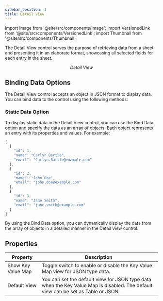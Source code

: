 ```yaml
---
sidebar_position: 1
title: Detail View
---
```


import Image from '@site/src/components/Image';
import VersionedLink from '@site/src/components/VersionedLink';
import Thumbnail from '@site/src/components/Thumbnail';

The Detail View control serves the purpose of retrieving data from a sheet and presenting it in an elaborate format, showcasing all selected fields for each entry in the sheet.

<figure>
  <Thumbnail src="/img/reference/controls/detail-view/preview.jpg" alt="Detail View" />
  <figcaption align = "center"><i>Detail View</i></figcaption>
</figure>

## Binding Data Options

The Detail View control accepts an object in JSON format to display data. You can bind data to the control using the following methods:

### Static Data Option

To display static data in the Detail View control, you can use the Bind Data option and specify the data as an array of objects. Each object represents an entry with its properties and values. For example:

```js
[
  {
    "id": 1,
    "name": "Carlyn Bartle",
    "email": "Carlyn.Bartle@example.com"
  },
  {
    "id": 2,
    "name": "John Doe",
    "email": "john.doe@example.com"
  },
  {
    "id": 3,
    "name": "Jane Smith",
    "email": "jane.smith@example.com"
  }
]
```

By using the Bind Data option, you can dynamically display the data from the array of objects in a detailed manner in the Detail View control.

## Properties


| Property           | Description                                                                                                     |
|--------------------|-----------------------------------------------------------------------------------------------------------------|
| Show Key Value Map | Toggle switch to enable or disable the Key Value Map view for JSON type data.  |
| Default View       | You can set the default view for JSON type data when the Key Value Map is disabled. The default view can be set as Table or JSON. |